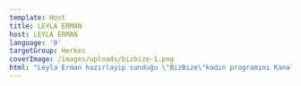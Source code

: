 ```yaml
---
template: Host
title: LEYLA ERMAN
host: LEYLA ERMAN
language: '0'
targetGroup: Herkes
coverImage: /images/uploads/bizbize-1.png
html: "Leyla Erman hazırlayıp sunduğu \"BizBize\"kadın programını Kanal Hayat ekranlarından veya \ryoutube sayfamızdan takip edebilirsiniz.\r Esen Kalın."
---
```


